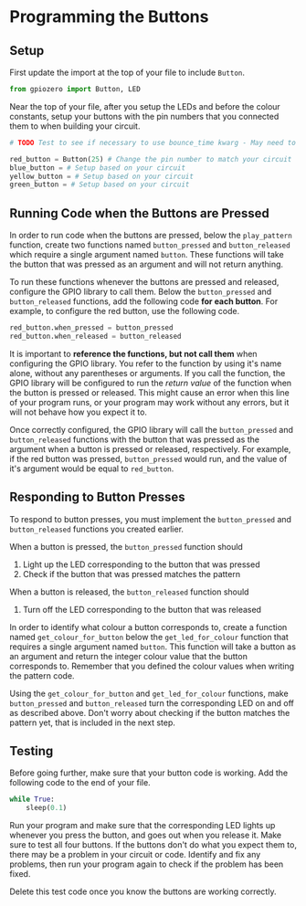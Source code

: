 # Programming the Buttons

## Setup

First update the import at the top of your file to include `Button`.

```py
from gpiozero import Button, LED
```

Near the top of your file, after you setup the LEDs and before the colour constants, setup your buttons with the pin numbers that you connected them to when building your circuit.

```py
# TODO Test to see if necessary to use bounce_time kwarg - May need to calibrate the timing in the Testing section

red_button = Button(25) # Change the pin number to match your circuit
blue_button = # Setup based on your circuit
yellow_button = # Setup based on your circuit
green_button = # Setup based on your circuit
```

## Running Code when the Buttons are Pressed

In order to run code when the buttons are pressed, below the `play_pattern` function, create two functions named `button_pressed` and `button_released` which require a single argument named `button`. These functions will take the button that was pressed as an argument and will not return anything.

To run these functions whenever the buttons are pressed and released, configure the GPIO library to call them. Below the `button_pressed` and `button_released` functions, add the following code **for each button**. For example, to configure the red button, use the following code.

```py
red_button.when_pressed = button_pressed
red_button.when_released = button_released
```

It is important to **reference the functions, but not call them** when configuring the GPIO library. You refer to the function by using it's name alone, without any parentheses or arguments. If you call the function, the GPIO library will be configured to run the _return value_ of the function when the button is pressed or released. This might cause an error when this line of your program runs, or your program may work without any errors, but it will not behave how you expect it to.

Once correctly configured, the GPIO library will call the `button_pressed` and `button_released` functions with the button that was pressed as the argument when a button is pressed or released, respectively. For example, if the red button was pressed, `button_pressed` would run, and the value of it's argument would be equal to `red_button`.

## Responding to Button Presses

To respond to button presses, you must implement the `button_pressed` and `button_released` functions you created earlier.

When a button is pressed, the `button_pressed` function should

1. Light up the LED corresponding to the button that was pressed
2. Check if the button that was pressed matches the pattern

When a button is released, the `button_released` function should

1. Turn off the LED corresponding to the button that was released

In order to identify what colour a button corresponds to, create a function named `get_colour_for_button` below the `get_led_for_colour` function that requires a single argument named `button`. This function will take a button as an argument and return the integer colour value that the button corresponds to. Remember that you defined the colour values when writing the pattern code.

Using the `get_colour_for_button` and `get_led_for_colour` functions, make `button_pressed` and `button_released` turn the corresponding LED on and off as described above. Don't worry about checking if the button matches the pattern yet, that is included in the next step.

## Testing

Before going further, make sure that your button code is working. Add the following code to the end of your file.

```py
while True:
    sleep(0.1)
```

Run your program and make sure that the corresponding LED lights up whenever you press the button, and goes out when you release it. Make sure to test all four buttons. If the buttons don't do what you expect them to, there may be a problem in your circuit or code. Identify and fix any problems, then run your program again to check if the problem has been fixed.

Delete this test code once you know the buttons are working correctly.

